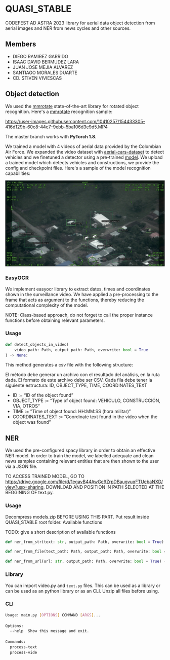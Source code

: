 # QUASI_STABLE

CODEFEST AD ASTRA 2023 library for aerial data object detection from aerial images and NER from news cycles and other sources.  

## Members

- DIEGO RAMIREZ GARRIDO
- ISAAC DAVID BERMUDEZ LARA
- JUAN JOSE MEJIA ALVAREZ
- SANTIAGO MORALES DUARTE
- CD. STIVEN VIVIESCAS

## Object detection

We used the [mmrotate](https://github.com/open-mmlab/mmrotate/) state-of-the-art library for rotated object recognition. Here's a [mmrotate](https://github.com/open-mmlab/mmrotate/) recognition sample:

https://user-images.githubusercontent.com/10410257/154433305-416d129b-60c8-44c7-9ebb-5ba106d3e9d5.MP4

The master branch works with **PyTorch 1.8**.

We trained a model with 4 videos of aerial data provided by the Colombian Air Force. We expanded the video dataset with [aerial-cars-dataset](https://github.com/jekhor/aerial-cars-dataset) to detect vehicles and we finetuned a detector using a pre-trained [model](https://github.com/open-mmlab/mmrotate/blob/main/configs/oriented_rcnn/oriented_rcnn_r50_fpn_1x_dota_le90.py). We upload a trained model which detects vehicles and constructions, we provide the config and checkpoint files. Here's a sample of the model recognition capabilities: 

![sample](https://github.com/GEOMBOC/QUASI_STABLE/blob/main/sample.png)

### EasyOCR

We implement easyocr library to extract dates, times and coordinates shown in the surveillance video. We have applied a pre-processing to the frame that acts as argument to the functions, thereby reducing the computational complexity of the model. 

NOTE: Class-based approach, do not forget to call the proper instance functions before obtaining relevant parameters. 

### Usage

```python
def detect_objects_in_video(
    video_path: Path, output_path: Path, overwrite: bool = True
) -> None:
```
This method generates a csv file with the following structure:

El método debe generar un archivo con el resultado del análisis, en la ruta dada. El formato de este archivo debe ser CSV. Cada fila debe tener la siguiente estructura:
ID, OBJECT_TYPE, TIME, COORDINATES_TEXT
- ID := “ID of the object found”
- OBJECT_TYPE := “Type of object found: VEHICULO, CONSTRUCCIÓN, VIA, OTROS“
- TIME := ”Time of object found: HH:MM:SS (hora militar)”
- COORDINATES_TEXT := ”Coordinate text found in the video when the object was found”
    
## NER

We used the pre-configured spacy library in order to obtain an effective NER model. In order to train the model, we labelled adequate and clean news samples containing relevant entities that are then shown to the user via a JSON file. 

TO ACCESS TRAINED MODEL, GO TO https://drive.google.com/file/d/1egavB44AwGe9ZrpDBaugvuqFTUebaNXD/view?usp=sharing, DOWNLOAD AND POSITION IN PATH SELECTED AT THE BEGGINING OF text.py.

### Usage
Decompress models.zip BEFORE USING THIS PART. Put result inside QUASI_STABLE root folder.
Available functions

TODO: give a short description of available functions

```python
def ner_from_str(text: str, output_path: Path, overwrite: bool = True) -> None:
```

```python
def ner_from_file(text_path: Path, output_path: Path, overwrite: bool = True) -> None:
```

```python
def ner_from_url(url: str, output_path: Path, overwrite: bool = True) -> None:
```


### Library

You can import video.py and ```text.py``` files. This can be used as a library or can be used as an python library or as an CLI. Unzip all files before using. 

### CLI

```bash
Usage: main.py [OPTIONS] COMMAND [ARGS]...

Options:
  --help  Show this message and exit.

Commands:
  process-text
  process-vide
```
